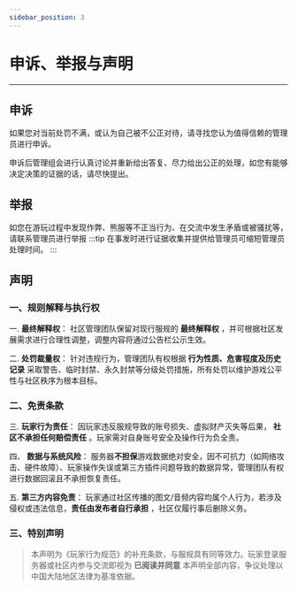```yaml
---
sidebar_position: 3
---
```

# 申诉、举报与声明
***
## 申诉
如果您对当前处罚不满，或认为自己被不公正对待，请寻找您认为值得信赖的管理员进行申诉。

申诉后管理组会进行认真讨论并重新给出答复、尽力给出公正的处理，如您有能够决定决策的证据的话，请尽快提出。


## 举报
如您在游玩过程中发现作弊、熊服等不正当行为、在交流中发生矛盾或被骚扰等，请联系管理员进行举报
:::tip
在事发时进行证据收集并提供给管理员可缩短管理员处理时间。
:::

## 声明

### 一、规则解释与执行权

一. **最终解释权**：
   社区管理团队保留对现行服规的 **最终解释权** ，并可根据社区发展需求进行合理性调整，调整内容将通过公告栏公示生效。  

二. **处罚裁量权**：
   针对违规行为，管理团队有权根据 **行为性质、危害程度及历史记录** 采取警告、临时封禁、永久封禁等分级处罚措施，所有处罚以维护游戏公平性与社区秩序为根本目标。

### 二、免责条款

三. **玩家行为责任**：
   因玩家违反服规导致的账号损失、虚拟财产灭失等后果， **社区不承担任何赔偿责任** 。玩家需对自身账号安全及操作行为负全责。  

四、 **数据与系统风险**：
   服务器**不担保**游戏数据绝对安全，因不可抗力（如网络攻击、硬件故障）、玩家操作失误或第三方插件问题导致的数据异常，管理团队有权进行数据回滚且不承担恢复责任。  
   
五. **第三方内容免责**：
   玩家通过社区传播的图文/音频内容均属个人行为，若涉及侵权或违法信息，**责任由发布者自行承担** ，社区仅履行事后删除义务。
   
### 三、特别声明
> 本声明为《玩家行为规范》的补充条款，与服规具有同等效力。玩家登录服务器或社区内参与交流即视为 **已阅读并同意** 本声明全部内容，争议处理以中国大陆地区法律为基准依据。
